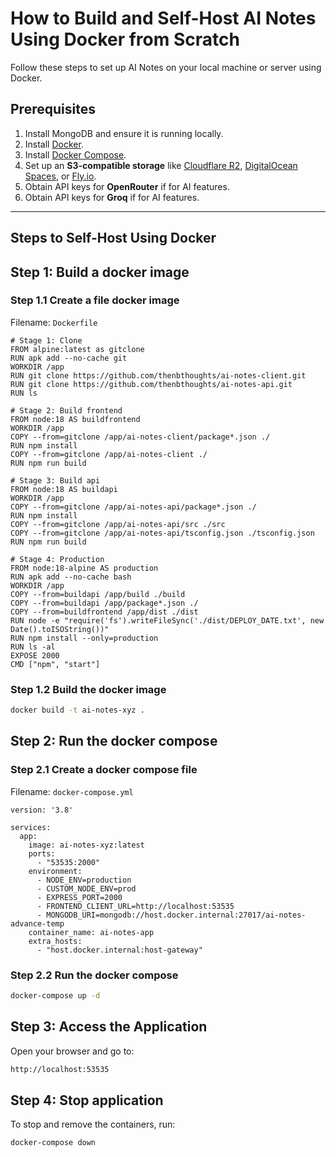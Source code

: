 # How to Build and Self-Host AI Notes Using Docker from Scratch

Follow these steps to set up AI Notes on your local machine or server using Docker.

## Prerequisites
1. Install MongoDB and ensure it is running locally.
2. Install [Docker](https://www.docker.com/).
3. Install [Docker Compose](https://docs.docker.com/compose/).
4. Set up an **S3-compatible storage** like [Cloudflare R2](https://www.cloudflare.com/products/r2/), [DigitalOcean Spaces](https://www.digitalocean.com/products/spaces/), or [Fly.io](https://fly.io/).
5. Obtain API keys for **OpenRouter** if for AI features.
6. Obtain API keys for **Groq** if for AI features.

---

## Steps to Self-Host Using Docker

## Step 1: Build a docker image

### Step 1.1 Create a file docker image
Filename: `Dockerfile`
```
# Stage 1: Clone
FROM alpine:latest as gitclone
RUN apk add --no-cache git
WORKDIR /app
RUN git clone https://github.com/thenbthoughts/ai-notes-client.git
RUN git clone https://github.com/thenbthoughts/ai-notes-api.git
RUN ls

# Stage 2: Build frontend
FROM node:18 AS buildfrontend
WORKDIR /app
COPY --from=gitclone /app/ai-notes-client/package*.json ./
RUN npm install
COPY --from=gitclone /app/ai-notes-client ./
RUN npm run build

# Stage 3: Build api
FROM node:18 AS buildapi
WORKDIR /app
COPY --from=gitclone /app/ai-notes-api/package*.json ./
RUN npm install
COPY --from=gitclone /app/ai-notes-api/src ./src
COPY --from=gitclone /app/ai-notes-api/tsconfig.json ./tsconfig.json
RUN npm run build

# Stage 4: Production
FROM node:18-alpine AS production
RUN apk add --no-cache bash
WORKDIR /app
COPY --from=buildapi /app/build ./build
COPY --from=buildapi /app/package*.json ./
COPY --from=buildfrontend /app/dist ./dist
RUN node -e "require('fs').writeFileSync('./dist/DEPLOY_DATE.txt', new Date().toISOString())"
RUN npm install --only=production
RUN ls -al
EXPOSE 2000
CMD ["npm", "start"]
```

### Step 1.2 Build the docker image
```bash
docker build -t ai-notes-xyz .
```

## Step 2: Run the docker compose

### Step 2.1 Create a docker compose file
Filename: `docker-compose.yml`
```
version: '3.8'

services:
  app:
    image: ai-notes-xyz:latest
    ports:
      - "53535:2000"
    environment:
      - NODE_ENV=production
      - CUSTOM_NODE_ENV=prod
      - EXPRESS_PORT=2000
      - FRONTEND_CLIENT_URL=http://localhost:53535
      - MONGODB_URI=mongodb://host.docker.internal:27017/ai-notes-advance-temp
    container_name: ai-notes-app
    extra_hosts:
      - "host.docker.internal:host-gateway"
```

### Step 2.2 Run the docker compose
```bash
docker-compose up -d
```

## Step 3: Access the Application
Open your browser and go to:
```bash
http://localhost:53535
```

## Step 4: Stop application
To stop and remove the containers, run:
```
docker-compose down
```